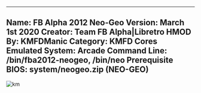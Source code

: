 -----------------------
Name: FB Alpha 2012 Neo-Geo
Version: March 1st 2020
Creator: Team FB Alpha|Libretro
HMOD By: KMFDManic
Category: KMFD Cores
Emulated System: Arcade
Command Line: /bin/fba2012-neogeo, /bin/neo
Prerequisite BIOS: system/neogeo.zip (NEO-GEO)  
-----------------------
![km](https://i.imgur.com/M1WPJfd.png)
